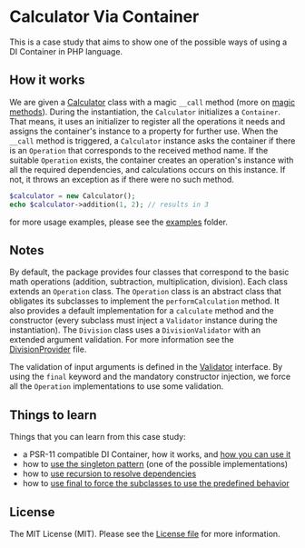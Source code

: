 # Calculator Via Container

This is a case study that aims to show one of the possible ways of using a DI Container in PHP language.


## How it works

We are given a [Calculator](src/Calculator.php) class with a magic `__call` method (more on [magic methods](https://github.com/kudashevs/calculator-via-magic)).
During the instantiation, the `Calculator` initializes a `Container`. That means, it uses an initializer to register all the
operations it needs and assigns the container's instance to a property for further use. When the `__call` method is triggered,
a `Calculator` instance asks the container if there is an `Operation` that corresponds to the received method name.
If the suitable `Operation` exists, the container creates an operation's instance with all the required dependencies,
and calculations occurs on this instance. If not, it throws an exception as if there were no such method.

```php
$calculator = new Calculator();
echo $calculator->addition(1, 2); // results in 3
```
for more usage examples, please see the [examples](examples/) folder.

## Notes

By default, the package provides four classes that correspond to the basic math operations (addition, subtraction,
multiplication, division). Each class extends an `Operation` class. The `Operation` class is an abstract class that
obligates its subclasses to implement the `performCalculation` method. It also provides a default implementation for
a `calculate` method and the constructor (every subclass must inject a `Validator` instance during the instantiation). 
The `Division` class uses a `DivisionValidator` with an extended argument validation. For more information see the
[DivisionProvider](src/Providers/DivisionProvider.php) file.

The validation of input arguments is defined in the [Validator](src/Validators/Validator.php) interface. By using the `final`
keyword and the mandatory constructor injection, we force all the `Operation` implementations to use some validation.


## Things to learn

[//]: # (@todo don't forget to update the line numbers)
Things that you can learn from this case study:
- a PSR-11 compatible DI Container, how it works, and [how you can use it](src/Calculator.php#L48)
- how to [use the singleton pattern](src/Container.php#L39) (one of the possible implementations)
- how to [use recursion to resolve dependencies](src/Container.php#L100)
- how to [use final to force the subclasses to use the predefined behavior](src/Operations/Operation.php#L31)


## License

The MIT License (MIT). Please see the [License file](LICENSE.md) for more information.